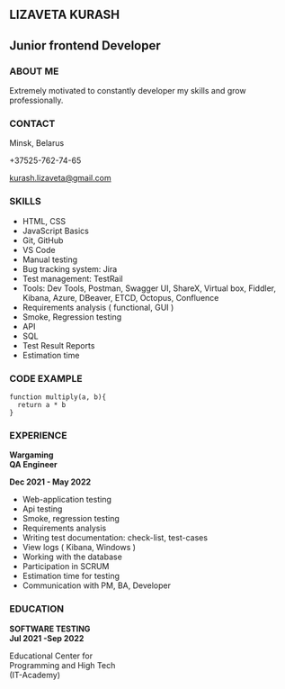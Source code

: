 ## LIZAVETA KURASH
## Junior frontend Developer


### ABOUT ME
Extremely motivated to constantly developer my skills and grow professionally.


### CONTACT

Minsk, Belarus

+37525-762-74-65

kurash.lizaveta@gmail.com


### SKILLS

* HTML, CSS
* JavaScript Basics
* Git, GitHub
* VS Code
* Manual testing
* Bug tracking system: Jira
* Test management: TestRail
* Tools: Dev Tools, Postman, Swagger UI, ShareX, Virtual box, Fiddler, Kibana, Azure, DBeaver, ETCD, Octopus, Confluence
* Requirements analysis ( functional, GUI )
* Smoke, Regression testing
* API
* SQL
* Test Result Reports
* Estimation time

### CODE EXAMPLE

```
function multiply(a, b){
  return a * b
}
```

### EXPERIENCE  
**Wargaming**  
**QA Engineer**

**Dec 2021 - May 2022**

* Web-application testing
* Api testing
* Smoke, regression testing
* Requirements analysis
* Writing test documentation: check-list, test-cases
* View logs ( Kibana, Windows )
* Working with the database
* Participation in SCRUM
* Estimation time for testing
* Communication with PM, BA, Developer


### EDUCATION  
**SOFTWARE TESTING**  
**Jul 2021 -Sep 2022**

Educational Center for  
Programming and High Tech  
(IT-Academy)